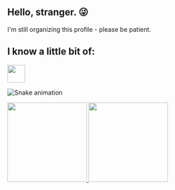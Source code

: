 ## Hello, stranger. :stuck_out_tongue_winking_eye:

I'm still organizing this profile - please be patient.

## I know a little bit of:

<img src="https://cdn.jsdelivr.net/gh/devicons/devicon/icons/r/r-original.svg" width="40" height="40"/>




![Snake animation](https://github.com/gcgiudicelli/gcgiudicelli/blob/output/github-contribution-grid-snake.svg)

<div>
<a href="https://github.com/gcgiudicelli">
<img height="180em" src="https://github-readme-stats.vercel.app/api/top-langs/?username=gcgiudicelli&layout=compact&langs_count=7&theme=aura"/>
<img height="180em" src="https://github-readme-stats.vercel.app/api?username=gcgiudicelli&show_icons=true&theme=aura&include_all_commits=true&count_private=true"/>
</div>

<!--

HOW TO CREATE A README FILE: https://www.alura.com.br/artigos/como-criar-um-readme-para-seu-perfil-github?gclid=Cj0KCQjwn9CgBhDjARIsAD15h0BftHMQIJNKiofVvJ0JjiBz-AoUIpuG1o4YqX2O5jBF2QII6RQHaUEaAgMsEALw_wcB
GITHUB EMOJIS: https://github.com/hideraldus13/github-emoji

**gcgiudicelli/gcgiudicelli** is a ✨ _special_ ✨ repository because its `README.md` (this file) appears on your GitHub profile.

Here are some ideas to get you started:

- 🔭 I’m currently working on ...
- 🌱 I’m currently learning ...
- 👯 I’m looking to collaborate on ...
- 🤔 I’m looking for help with ...
- 💬 Ask me about ...
- 📫 How to reach me: ...
- 😄 Pronouns: ...
- ⚡ Fun fact: ...
-->
